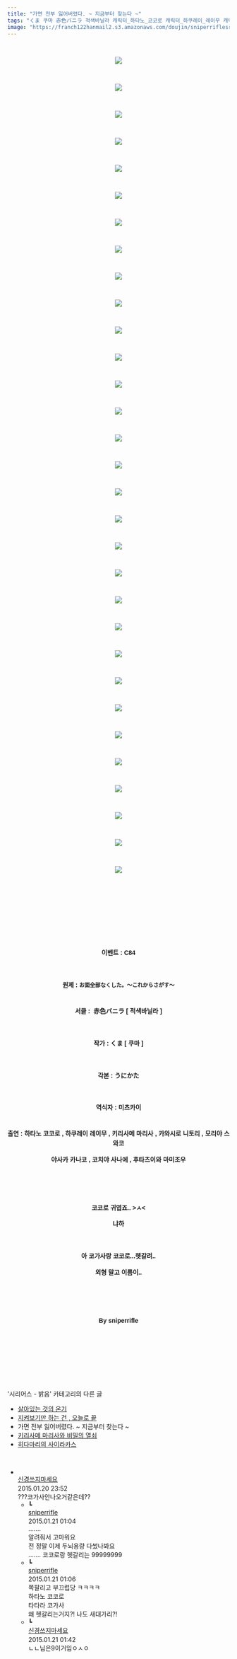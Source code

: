 ```yaml
---
title: "가면 전부 잃어버렸다. ~ 지금부터 찾는다 ~"
tags: "くま 쿠마 赤色バニラ 적색바닐라 캐릭터_하타노_코코로 캐릭터_하쿠레이_레이무 캐릭터_키리사메_마리사 캐릭터_카와시로_니토리 캐릭터_모리야_스와코 캐릭터_야사카_카나코 캐릭터_코치야_사나에 캐릭터_후타츠이와_마미조 이벤트_c84 시리어스_밝음"
image: "https://franch122hanmail2.s3.amazonaws.com/doujin/sniperriflesr/366/001.jpg"
---
```

<div class="article">
<p style="TEXT-ALIGN: center"><br/></p>
<p style="TEXT-ALIGN: center"><img src="{{ site.imgserver6 }}/sniperriflesr/366/001.jpg"/></p>
<p style="TEXT-ALIGN: center"><br/></p>
<p style="TEXT-ALIGN: center"><img src="{{ site.imgserver6 }}/sniperriflesr/366/002.jpg"/></p>
<p style="TEXT-ALIGN: center"><br/></p>
<p style="TEXT-ALIGN: center"><img src="{{ site.imgserver6 }}/sniperriflesr/366/003.jpg"/></p>
<p style="TEXT-ALIGN: center"><br/></p>
<p style="TEXT-ALIGN: center"><img src="{{ site.imgserver6 }}/sniperriflesr/366/004.jpg"/></p>
<p style="TEXT-ALIGN: center"><br/></p>
<p style="TEXT-ALIGN: center"><img src="{{ site.imgserver6 }}/sniperriflesr/366/005.jpg"/></p>
<p style="TEXT-ALIGN: center"><br/></p>
<p style="TEXT-ALIGN: center"><img src="{{ site.imgserver6 }}/sniperriflesr/366/006.jpg"/></p>
<p style="TEXT-ALIGN: center"><br/></p>
<p style="TEXT-ALIGN: center"><img src="{{ site.imgserver6 }}/sniperriflesr/366/007.jpg"/></p>
<p style="TEXT-ALIGN: center"><br/></p>
<p style="TEXT-ALIGN: center"><img src="{{ site.imgserver6 }}/sniperriflesr/366/008.jpg"/></p>
<p style="TEXT-ALIGN: center"><br/></p>
<p style="TEXT-ALIGN: center"><img src="{{ site.imgserver6 }}/sniperriflesr/366/009.jpg"/></p>
<p style="TEXT-ALIGN: center"><br/></p>
<p style="TEXT-ALIGN: center"><img src="{{ site.imgserver6 }}/sniperriflesr/366/010.jpg"/></p>
<p style="TEXT-ALIGN: center"><br/></p>
<p style="TEXT-ALIGN: center"><img src="{{ site.imgserver6 }}/sniperriflesr/366/011.jpg"/></p>
<p style="TEXT-ALIGN: center"><br/></p>
<p style="TEXT-ALIGN: center"><img src="{{ site.imgserver6 }}/sniperriflesr/366/012.jpg"/></p>
<p style="TEXT-ALIGN: center"><br/></p>
<p style="TEXT-ALIGN: center"><img src="{{ site.imgserver6 }}/sniperriflesr/366/013.jpg"/></p>
<p style="TEXT-ALIGN: center"><br/></p>
<p style="TEXT-ALIGN: center"><img src="{{ site.imgserver6 }}/sniperriflesr/366/014.jpg"/></p>
<p style="TEXT-ALIGN: center"><br/></p>
<p style="TEXT-ALIGN: center"><img src="{{ site.imgserver6 }}/sniperriflesr/366/015.jpg"/></p>
<p style="TEXT-ALIGN: center"><br/></p>
<p style="TEXT-ALIGN: center"><img src="{{ site.imgserver6 }}/sniperriflesr/366/016.jpg"/></p>
<p style="TEXT-ALIGN: center"><br/></p>
<p style="TEXT-ALIGN: center"><img src="{{ site.imgserver6 }}/sniperriflesr/366/017.jpg"/></p>
<p style="TEXT-ALIGN: center"><br/></p>
<p style="TEXT-ALIGN: center"><img src="{{ site.imgserver6 }}/sniperriflesr/366/018.jpg"/></p>
<p style="TEXT-ALIGN: center"><br/></p>
<p style="TEXT-ALIGN: center"><img src="{{ site.imgserver6 }}/sniperriflesr/366/019.jpg"/></p>
<p style="TEXT-ALIGN: center"><br/></p>
<p style="TEXT-ALIGN: center"><img src="{{ site.imgserver6 }}/sniperriflesr/366/020.jpg"/></p>
<p style="TEXT-ALIGN: center"><br/></p>
<p style="TEXT-ALIGN: center"><img src="{{ site.imgserver6 }}/sniperriflesr/366/021.jpg"/></p>
<p style="TEXT-ALIGN: center"><br/></p>
<p style="TEXT-ALIGN: center"><img src="{{ site.imgserver6 }}/sniperriflesr/366/022.jpg"/></p>
<p style="TEXT-ALIGN: center"><br/></p>
<p style="TEXT-ALIGN: center"><img src="{{ site.imgserver6 }}/sniperriflesr/366/023.jpg"/></p>
<p style="TEXT-ALIGN: center"><br/></p>
<p style="TEXT-ALIGN: center"><img src="{{ site.imgserver6 }}/sniperriflesr/366/024.jpg"/></p>
<p style="TEXT-ALIGN: center"><br/></p>
<p style="TEXT-ALIGN: center"><img src="{{ site.imgserver6 }}/sniperriflesr/366/025.jpg"/></p>
<p style="TEXT-ALIGN: center"><br/></p>
<p style="TEXT-ALIGN: center"><img src="{{ site.imgserver6 }}/sniperriflesr/366/026.jpg"/></p>
<p style="TEXT-ALIGN: center"><br/></p>
<p style="TEXT-ALIGN: center"><img src="{{ site.imgserver6 }}/sniperriflesr/366/027.jpg"/></p>
<p style="TEXT-ALIGN: center"><br/></p>
<p style="TEXT-ALIGN: center"><img src="{{ site.imgserver6 }}/sniperriflesr/366/028.jpg"/></p>
<p style="TEXT-ALIGN: center"><br/></p>
<p style="TEXT-ALIGN: center"><img src="{{ site.imgserver6 }}/sniperriflesr/366/029.jpg"/></p>
<p style="TEXT-ALIGN: center"><br/></p>
<p style="TEXT-ALIGN: center"><img src="{{ site.imgserver6 }}/sniperriflesr/366/030.jpg"/></p>
<p style="TEXT-ALIGN: center"><br/></p>
<p style="TEXT-ALIGN: center"><img src="{{ site.imgserver6 }}/sniperriflesr/366/031.jpg"/></p>
<p style="TEXT-ALIGN: center"><br/></p>
<p style="TEXT-ALIGN: center"><br/></p>
<p style="TEXT-ALIGN: center"><br/></p>
<p style="TEXT-ALIGN: center"><br/></p>
<p style="TEXT-ALIGN: center"><br/></p>
<p style="TEXT-ALIGN: center; LINE-HEIGHT: 1.6; FONT-FAMILY: 돋움, dotum, verdana, sans-serif"><b>이벤트 : C84</b></p>
<p style="TEXT-ALIGN: center; LINE-HEIGHT: 1.6; FONT-FAMILY: 돋움, dotum, verdana, sans-serif"><br/></p>
<p style="TEXT-ALIGN: center; LINE-HEIGHT: 1.6; FONT-FAMILY: 돋움, dotum, verdana, sans-serif"><strong>원제 : </strong><span style="LINE-HEIGHT: 1.6; FONT-FAMILY: Dotum; FONT-SIZE: 9pt"><b>お面全部なくした。～これからさがす～</b></span></p>
<p style="TEXT-ALIGN: center; LINE-HEIGHT: 1.6; FONT-FAMILY: 돋움, dotum, verdana, sans-serif"><br/><strong>서클 : </strong><strong> 赤色バニラ [ 적색바닐라 ]</strong></p>
<p style="TEXT-ALIGN: center; LINE-HEIGHT: 1.6; FONT-FAMILY: 돋움, dotum, verdana, sans-serif"><strong></strong> </p>
<p style="TEXT-ALIGN: center; LINE-HEIGHT: 1.6; FONT-FAMILY: 돋움, dotum, verdana, sans-serif"><strong>작가 : くま [ 쿠마 ]</strong></p>
<p style="TEXT-ALIGN: center; LINE-HEIGHT: 1.6; FONT-FAMILY: 돋움, dotum, verdana, sans-serif"><strong><br/></strong></p>
<p style="TEXT-ALIGN: center"><strong style="LINE-HEIGHT: 1.6; FONT-FAMILY: 돋움, dotum, verdana, sans-serif">각본 : </strong><font face="돋움, dotum, verdana, sans-serif"><b>うにかた</b></font></p>
<p style="TEXT-ALIGN: center; LINE-HEIGHT: 1.6; FONT-FAMILY: 돋움, dotum, verdana, sans-serif"><br/></p>
<p style="TEXT-ALIGN: center; LINE-HEIGHT: 1.6; FONT-FAMILY: 돋움, dotum, verdana, sans-serif"><strong>역식자 : 미츠카이</strong></p>
<p style="TEXT-ALIGN: center; LINE-HEIGHT: 1.6; FONT-FAMILY: 돋움, dotum, verdana, sans-serif"><strong style="LINE-HEIGHT: 15.6px"></strong></p>
<p style="TEXT-ALIGN: center; LINE-HEIGHT: 1.6; FONT-FAMILY: 돋움, dotum, verdana, sans-serif"><br/><strong>출연 : 하타노 코코로 , 하쿠레이 레이무 , 키리사메 마리사 , 카와시로 니토리 , 모리야 스와코</strong></p>
<p style="TEXT-ALIGN: center; LINE-HEIGHT: 1.6; FONT-FAMILY: 돋움, dotum, verdana, sans-serif"><strong>야사카 카나코 , 코치야 사나에 , 후타츠이와 마미조우</strong></p>
<p style="TEXT-ALIGN: center; LINE-HEIGHT: 1.6; FONT-FAMILY: 돋움, dotum, verdana, sans-serif"><strong><br/></strong></p>
<p style="TEXT-ALIGN: center; LINE-HEIGHT: 1.6; FONT-FAMILY: 돋움, dotum, verdana, sans-serif"><br/></p>
<p style="TEXT-ALIGN: center; LINE-HEIGHT: 1.6; FONT-FAMILY: 돋움, dotum, verdana, sans-serif"><b>코코로 귀엽죠.. &gt;ㅅ&lt;</b></p>
<p style="TEXT-ALIGN: center; LINE-HEIGHT: 1.6; FONT-FAMILY: 돋움, dotum, verdana, sans-serif"><b>냐하</b></p>
<p style="TEXT-ALIGN: center; LINE-HEIGHT: 1.6; FONT-FAMILY: 돋움, dotum, verdana, sans-serif"><b></b> </p>
<p style="TEXT-ALIGN: center; LINE-HEIGHT: 1.6; FONT-FAMILY: 돋움, dotum, verdana, sans-serif"><b>아 코가사랑 코코로...헷갈려..</b></p>
<p style="TEXT-ALIGN: center; LINE-HEIGHT: 1.6; FONT-FAMILY: 돋움, dotum, verdana, sans-serif"><b>외형 말고 이름이..</b></p>
<p style="TEXT-ALIGN: center; LINE-HEIGHT: 1.6; FONT-FAMILY: 돋움, dotum, verdana, sans-serif"><b><br/></b></p>
<p style="TEXT-ALIGN: center; LINE-HEIGHT: 1.6; FONT-FAMILY: 돋움, dotum, verdana, sans-serif"><b><br/></b></p>
<p style="TEXT-ALIGN: center; LINE-HEIGHT: 1.6; FONT-FAMILY: 돋움, dotum, verdana, sans-serif"><b>By sniperrifle</b></p>
<p style="TEXT-ALIGN: center; LINE-HEIGHT: 1.6; FONT-FAMILY: 돋움, dotum, verdana, sans-serif"><strong><br/></strong></p>
<p style="TEXT-ALIGN: center"><br/></p>
<p style="TEXT-ALIGN: center"><br/></p>
</div><br/>
<div class="another">
<p>'시리어스 - 밝음' 카테고리의 다른 글</p>
<ul>
<li><a href="/sniperriflesr_382">살아있는 것의 온기</a></li>
<li><a href="/sniperriflesr_381">지켜보기만 하는 건 , 오늘로 끝</a></li>
<li>가면 전부 잃어버렸다. ~ 지금부터 찾는다 ~</li>
<li><a href="/sniperriflesr_365">키리사메 마리사와 비밀의 열쇠</a></li>
<li><a href="/sniperriflesr_357">히다마리의 사이라카스</a></li>
</ul>
</div><br/>
<div class="comment" id="commentListBlock_366" style="display:block"><ul><li class="firstCmt"><div class="opinionListMenu">
<div class="icon"><img alt="" class="myicon" src="http://i1.daumcdn.net/pimg/blog/p_img/mycon/basic_2.gif"/></div>
<div class="fl">
<a class="bold" href="http://blog.daum.net/ghcjf1001" target="_blank">신경쓰지마세요 </a>
<div style="width: 1px; height: 1px; overflow: hidden; visibility: hidden; border:1px solid red">
<span id="uname785" style="display:none;">신경쓰지마세요</span>
<span id="pwd785" style="display:none;"></span>
<span id="emailblog785" name="http://blog.daum.net/ghcjf1001" style="display:none;"></span>
<span id="open785" style="display:none">Y</span>
</div>
</div>
<div class="sDateTime">2015.01.20 23:52</div>
</div>
<div class="cont" id="Text785">???코가사안나오거같은데??</div>
<div class="contReArea" id="inWrite785" style="display:none;"></div>
<ul><li class="secondCmt"><div class="opinionListMenuRe" id="parent_785">
<div class="reIcon">┗</div>
<div class="icon"><img alt="" class="myicon" src="http://cfile217.uf.daum.net/M21x21/23254B425446251B1045FF"/></div>
<div class="fl">
<a class="bold" href="http://blog.daum.net/sniperriflesr" target="_blank">sniperrifle </a>
<div style="width: 1px; height: 1px; overflow: hidden; visibility: hidden; border:1px solid red">
<span id="uname786" style="display:none;">sniperrifle</span>
<span id="pwd786" style="display:none;"></span>
<span id="emailblog786" name="http://blog.daum.net/sniperriflesr" style="display:none;"></span>
<span id="open786" style="display:none">Y</span>
</div>
</div>
<div class="sDateTime">2015.01.21 01:04</div>
</div>
<div class="contRe" id="Text786">.......<br/>
알려줘서 고마워요<br/>
전 정말 이제 두뇌용량 다썼나봐요<br/>
....... 코코로랑 헷갈리는 99999999</div>
<div class="contReReArea" id="inWrite786" style="display:none;"></div>
</li><li class="secondCmt"><div class="opinionListMenuRe" id="parent_785">
<div class="reIcon">┗</div>
<div class="icon"><img alt="" class="myicon" src="http://cfile217.uf.daum.net/M21x21/23254B425446251B1045FF"/></div>
<div class="fl">
<a class="bold" href="http://blog.daum.net/sniperriflesr" target="_blank">sniperrifle </a>
<div style="width: 1px; height: 1px; overflow: hidden; visibility: hidden; border:1px solid red">
<span id="uname787" style="display:none;">sniperrifle</span>
<span id="pwd787" style="display:none;"></span>
<span id="emailblog787" name="http://blog.daum.net/sniperriflesr" style="display:none;"></span>
<span id="open787" style="display:none">Y</span>
</div>
</div>
<div class="sDateTime">2015.01.21 01:06</div>
</div>
<div class="contRe" id="Text787">쪽팔리고 부끄럽당 ㅋㅋㅋㅋ<br/>
하타노 코코로<br/>
타타라 코가사<br/>
왜 헷갈리는거지?! 나도 새대가리?!</div>
<div class="contReReArea" id="inWrite787" style="display:none;"></div>
</li><li class="secondCmt"><div class="opinionListMenuRe" id="parent_785">
<div class="reIcon">┗</div>
<div class="icon"><img alt="" class="myicon" src="http://i1.daumcdn.net/pimg/blog/p_img/mycon/basic_2.gif"/></div>
<div class="fl">
<a class="bold" href="http://blog.daum.net/ghcjf1001" target="_blank">신경쓰지마세요 </a>
<div style="width: 1px; height: 1px; overflow: hidden; visibility: hidden; border:1px solid red">
<span id="uname788" style="display:none;">신경쓰지마세요</span>
<span id="pwd788" style="display:none;"></span>
<span id="emailblog788" name="http://blog.daum.net/ghcjf1001" style="display:none;"></span>
<span id="open788" style="display:none">Y</span>
</div>
</div>
<div class="sDateTime">2015.01.21 01:42</div>
</div>
<div class="contRe" id="Text788">ㄴㄴ님은9이거임ㅇㅅㅇ</div>
<div class="contReReArea" id="inWrite788" style="display:none;"></div>
</li></ul></li></ul>
</div><br/>
<br/>
<p id="refer"></p>
<br/>
